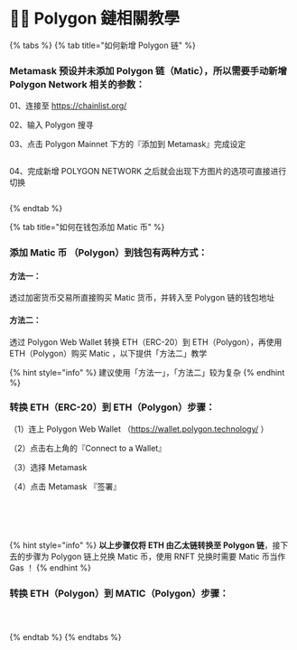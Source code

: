# 🧑🏫 Polygon 鏈相關教學

{% tabs %}
{% tab title="如何新增 Polygon 链" %}
### Metamask 预设并未添加 Polygon 链（Matic），所以需要手动新增 Polygon Network 相关的参数：



01、连接至 https://chainlist.org/



02、输入 Polygon 搜寻



03、点击 Polygon Mainnet 下方的『添加到 Metamask』完成设定

<figure><img src=".gitbook/assets/03_s.png" alt=""><figcaption></figcaption></figure>



04、完成新增 POLYGON NETWORK 之后就会出现下方图片的选项可直接进行切换

<figure><img src=".gitbook/assets/04_s.png.jpg" alt=""><figcaption></figcaption></figure>
{% endtab %}

{% tab title="如何在钱包添加 Matic 币" %}
### 添加 Matic 币 （Polygon）到钱包有两种方式：&#x20;

#### 方法一：

透过加密货币交易所直接购买 Matic 货币，并转入至 Polygon 链的钱包地址&#x20;



#### 方法二：

透过 Polygon Web Wallet 转换 ETH（ERC-20）到 ETH（Polygon），再使用 ETH（Polygon）购买 Matic ，以下提供「方法二」教学



{% hint style="info" %}
建议使用「方法一」，「方法二」较为复杂
{% endhint %}



### 转换 ETH（ERC-20）到 ETH（Polygon）步骤：

（1）连上 Polygon Web Wallet （https://wallet.polygon.technology/ ）&#x20;

（2）点击右上角的『Connect to a Wallet』&#x20;

（3）选择 Metamask&#x20;

（4）点击 Metamask 『签署』

<figure><img src=".gitbook/assets/03-cn.jpg" alt=""><figcaption></figcaption></figure>

<figure><img src=".gitbook/assets/04-cn.jpg" alt=""><figcaption></figcaption></figure>

<figure><img src=".gitbook/assets/05-cn.jpg" alt=""><figcaption></figcaption></figure>

<figure><img src=".gitbook/assets/06-cn.jpg" alt=""><figcaption></figcaption></figure>

<figure><img src=".gitbook/assets/07-cn.jpg" alt=""><figcaption></figcaption></figure>

{% hint style="info" %}
**以上步骤仅将 ETH 由乙太链转换至 Polygon 链**，接下去的步骤为 Polygon 链上兑换 Matic 币，使用 RNFT 兑换时需要 Matic 币当作 Gas ！
{% endhint %}



### 转换 ETH（Polygon）到 MATIC（Polygon）步骤：

<figure><img src=".gitbook/assets/08-cn.jpg" alt=""><figcaption></figcaption></figure>

<figure><img src=".gitbook/assets/09-cn.jpg" alt=""><figcaption></figcaption></figure>

<figure><img src=".gitbook/assets/10-cn.jpg" alt=""><figcaption></figcaption></figure>
{% endtab %}
{% endtabs %}

